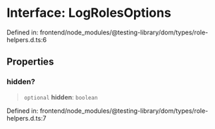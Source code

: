 # Interface: LogRolesOptions

Defined in: frontend/node\_modules/@testing-library/dom/types/role-helpers.d.ts:6

## Properties

### hidden?

> `optional` **hidden**: `boolean`

Defined in: frontend/node\_modules/@testing-library/dom/types/role-helpers.d.ts:7
